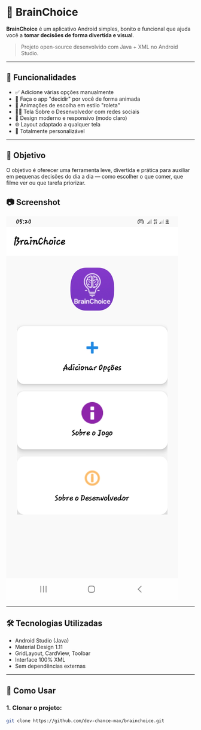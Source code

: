 # 🧠 BrainChoice

**BrainChoice** é um aplicativo Android simples, bonito e funcional que ajuda você a **tomar decisões de forma divertida e visual**.

> Projeto open-source desenvolvido com Java + XML no Android Studio.

---

## 📱 Funcionalidades

- ✅ Adicione várias opções manualmente
- 🔄 Faça o app "decidir" por você de forma animada
- 🎲 Animações de escolha em estilo "roleta"
- 🧑‍💻 Tela Sobre o Desenvolvedor com redes sociais
- 🧩 Design moderno e responsivo (modo claro)
- 🌐 Layout adaptado a qualquer tela
- 🌈 Totalmente personalizável

---

## 🧠 Objetivo

O objetivo é oferecer uma ferramenta leve, divertida e prática para auxiliar em pequenas decisões do dia a dia — como escolher o que comer, que filme ver ou que tarefa priorizar.

## 📷 Screenshot

![Screenshot do BrainChoice](Screenshot_20250708-052003_BrainChoice.jpg)

---

## 🛠️ Tecnologias Utilizadas

- Android Studio (Java)
- Material Design 1.11
- GridLayout, CardView, Toolbar
- Interface 100% XML
- Sem dependências externas

---

## 🚀 Como Usar

### 1. Clonar o projeto:

```bash
git clone https://github.com/dev-chance-max/brainchoice.git
